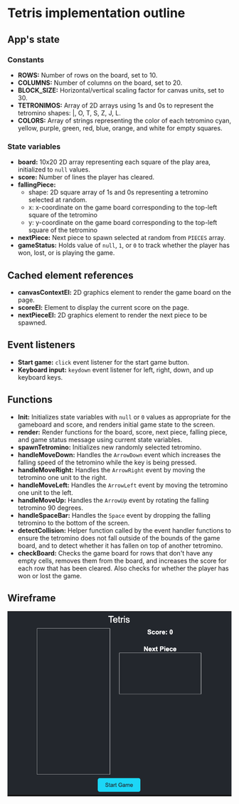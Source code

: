 # Tetris implementation outline

## App's state

### Constants
- **ROWS:** Number of rows on the board, set to 10.
- **COLUMNS:** Number of columns on the board, set to 20.
- **BLOCK_SIZE:** Horizontal/vertical scaling factor for canvas units, set to 30.
- **TETRONIMOS:** Array of 2D arrays using 1s and 0s to represent the tetromino
  shapes: |, O, T, S, Z, J, L.
- **COLORS:** Array of strings representing the color of each tetromino
  cyan, yellow, purple, green, red, blue, orange, and white for empty squares.


### State variables
- **board:** 10x20 2D array representing each square of the play area,
  initialized to `null` values.
- **score:** Number of lines the player has cleared.
- **fallingPiece:**
  - shape: 2D square array of 1s and 0s representing a tetromino selected at
    random.
  - x: x-coordinate on the game board corresponding to the top-left square of
    the tetromino
  - y: y-coordinate on the game board corresponding to the top-left square of
    the tetromino
- **nextPiece:** Next piece to spawn selected at random from `PIECES` array.
- **gameStatus:** Holds value of `null`, `1`, or `0` to track whether the player
  has won, lost, or is playing the game.


## Cached element references
- **canvasContextEl:** 2D graphics element to render the game board on the page.
- **scoreEl:** Element to display the current score on the page.
- **nextPieceEl:** 2D graphics element to render the next piece to be spawned.


## Event listeners
- **Start game:** `click` event listener for the start game button.
- **Keyboard input:** `keydown` event listener for left, right, down, and up
  keyboard keys.


## Functions
- **Init:** Initializes state variables with `null` or `0` values as appropriate
  for the gameboard and score, and renders initial game state to the screen.
- **render:** Render functions for the board, score, next piece, falling piece,
  and game status message using current state variables.
- **spawnTetromino:** Initializes new randomly selected tetromino.
- **handleMoveDown:** Handles the `ArrowDown` event which increases the falling
  speed of the tetromino while the key is being pressed.
- **handleMoveRight:** Handles the `ArrowRight` event by moving the tetromino
  one unit to the right.
- **handleMoveLeft:** Handles the `ArrowLeft` event by moving the tetromino one
  unit to the left.
- **handleMoveUp:** Handles the `ArrowUp` event by rotating the falling
  tetromino 90 degrees.
- **handleSpaceBar:** Handles the `Space` event by dropping the falling
  tetromino to the bottom of the screen.
- **detectCollision:** Helper function called by the event handler functions to
  ensure the tetromino does not fall outside of the bounds of the game board,
  and to detect whether it has fallen on top of another tetromino.
- **checkBoard:** Checks the game board for rows that don't have any empty
  cells, removes them from the board, and increases the score for each row that
  has been cleared. Also checks for whether the player has won or lost the game.

## Wireframe

![Wireframe](./wireframe.png)
